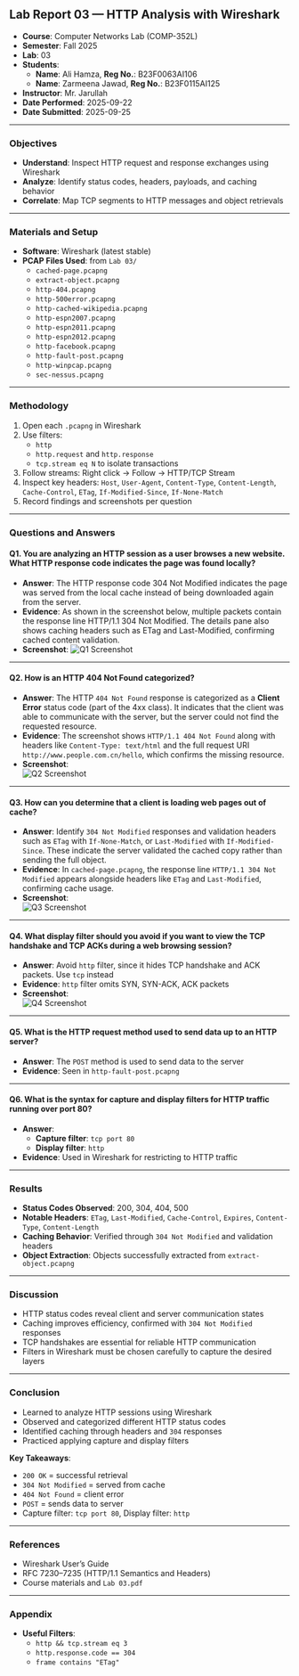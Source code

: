 ## Lab Report 03 — HTTP Analysis with Wireshark

- **Course**: Computer Networks Lab (COMP-352L)
- **Semester**: Fall 2025
- **Lab**: 03
- **Students**:
  - **Name**: Ali Hamza, **Reg No.**: B23F0063AI106
  - **Name**: Zarmeena Jawad, **Reg No.**: B23F0115AI125
- **Instructor**: Mr. Jarullah
- **Date Performed**: 2025-09-22
- **Date Submitted**: 2025-09-25

---

### Objectives

- **Understand**: Inspect HTTP request and response exchanges using Wireshark
- **Analyze**: Identify status codes, headers, payloads, and caching behavior
- **Correlate**: Map TCP segments to HTTP messages and object retrievals

---

### Materials and Setup

- **Software**: Wireshark (latest stable)
- **PCAP Files Used**: from `Lab 03/`
  - `cached-page.pcapng`
  - `extract-object.pcapng`
  - `http-404.pcapng`
  - `http-500error.pcapng`
  - `http-cached-wikipedia.pcapng`
  - `http-espn2007.pcapng`
  - `http-espn2011.pcapng`
  - `http-espn2012.pcapng`
  - `http-facebook.pcapng`
  - `http-fault-post.pcapng`
  - `http-winpcap.pcapng`
  - `sec-nessus.pcapng`

---

### Methodology

1. Open each `.pcapng` in Wireshark
2. Use filters:
   - `http`
   - `http.request` and `http.response`
   - `tcp.stream eq N` to isolate transactions
3. Follow streams: Right click → Follow → HTTP/TCP Stream
4. Inspect key headers: `Host`, `User-Agent`, `Content-Type`, `Content-Length`, `Cache-Control`, `ETag`, `If-Modified-Since`, `If-None-Match`
5. Record findings and screenshots per question

---

### Questions and Answers

#### Q1. You are analyzing an HTTP session as a user browses a new website. What HTTP response code indicates the page was found locally?

- **Answer**: The HTTP response code 304 Not Modified indicates the page was served from the local cache instead of being downloaded again from the server.
- **Evidence**: As shown in the screenshot below, multiple packets contain the response line HTTP/1.1 304 Not Modified. The details pane also shows caching headers such as ETag and Last-Modified, confirming cached content validation.
- **Screenshot**:
  ![Q1 Screenshot](../Lab%2003/Screenshots/Question%2301.png)

---

#### Q2. How is an HTTP 404 Not Found categorized?

- **Answer**: The HTTP `404 Not Found` response is categorized as a **Client Error** status code (part of the 4xx class). It indicates that the client was able to communicate with the server, but the server could not find the requested resource.
- **Evidence**: The screenshot shows `HTTP/1.1 404 Not Found` along with headers like `Content-Type: text/html` and the full request URI `http://www.people.com.cn/hello`, which confirms the missing resource.
- **Screenshot**:  
  ![Q2 Screenshot](../Lab%2003/Screenshots/Question%2302.png)

---

#### Q3. How can you determine that a client is loading web pages out of cache?

- **Answer**: Identify `304 Not Modified` responses and validation headers such as `ETag` with `If-None-Match`, or `Last-Modified` with `If-Modified-Since`. These indicate the server validated the cached copy rather than sending the full object.
- **Evidence**: In `cached-page.pcapng`, the response line `HTTP/1.1 304 Not Modified` appears alongside headers like `ETag` and `Last-Modified`, confirming cache usage.
- **Screenshot**:  
  ![Q3 Screenshot](../Lab%2003/Screenshots/Question%2303.png)

---

#### Q4. What display filter should you avoid if you want to view the TCP handshake and TCP ACKs during a web browsing session?

- **Answer**: Avoid `http` filter, since it hides TCP handshake and ACK packets. Use `tcp` instead
- **Evidence**: `http` filter omits SYN, SYN-ACK, ACK packets
- **Screenshot**:  
  ![Q4 Screenshot](../Lab%2003/Screenshots/Question%2304.png)

---

#### Q5. What is the HTTP request method used to send data up to an HTTP server?

- **Answer**: The `POST` method is used to send data to the server
- **Evidence**: Seen in `http-fault-post.pcapng`

---

#### Q6. What is the syntax for capture and display filters for HTTP traffic running over port 80?

- **Answer**:
  - **Capture filter**: `tcp port 80`
  - **Display filter**: `http`
- **Evidence**: Used in Wireshark for restricting to HTTP traffic

---

### Results

- **Status Codes Observed**: 200, 304, 404, 500
- **Notable Headers**: `ETag`, `Last-Modified`, `Cache-Control`, `Expires`, `Content-Type`, `Content-Length`
- **Caching Behavior**: Verified through `304 Not Modified` and validation headers
- **Object Extraction**: Objects successfully extracted from `extract-object.pcapng`

---

### Discussion

- HTTP status codes reveal client and server communication states
- Caching improves efficiency, confirmed with `304 Not Modified` responses
- TCP handshakes are essential for reliable HTTP communication
- Filters in Wireshark must be chosen carefully to capture the desired layers

---

### Conclusion

- Learned to analyze HTTP sessions using Wireshark
- Observed and categorized different HTTP status codes
- Identified caching through headers and `304` responses
- Practiced applying capture and display filters

**Key Takeaways**:

- `200 OK` = successful retrieval
- `304 Not Modified` = served from cache
- `404 Not Found` = client error
- `POST` = sends data to server
- Capture filter: `tcp port 80`, Display filter: `http`

---

### References

- Wireshark User’s Guide
- RFC 7230–7235 (HTTP/1.1 Semantics and Headers)
- Course materials and `Lab 03.pdf`

---

### Appendix

- **Useful Filters**:
  - `http && tcp.stream eq 3`
  - `http.response.code == 304`
  - `frame contains "ETag"`
